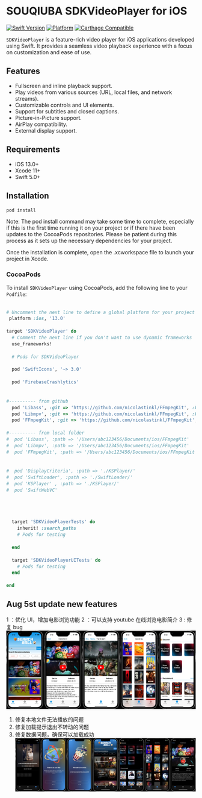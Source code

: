 
# SOUQIUBA SDKVideoPlayer for iOS

[![Swift Version](https://img.shields.io/badge/Swift-5.0-orange.svg)](https://swift.org/)
[![Platform](https://img.shields.io/badge/Platforms-iOS-lightgrey.svg)](https://developer.apple.com/ios/)
[![Carthage Compatible](https://img.shields.io/badge/Carthage-compatible-4BC51D.svg?style=flat)](https://github.com/Carthage/Carthage)

`SDKVideoPlayer` is a feature-rich video player for iOS applications developed using Swift. It provides a seamless video playback experience with a focus on customization and ease of use.

## Features

- Fullscreen and inline playback support.
- Play videos from various sources (URL, local files, and network streams).
- Customizable controls and UI elements.
- Support for subtitles and closed captions.
- Picture-in-Picture support.
- AirPlay compatibility.
- External display support.

## Requirements

- iOS 13.0+
- Xcode 11+
- Swift 5.0+

## Installation

```shell
pod install
```
Note: The pod install command may take some time to complete, especially if this is the first time running it on your project or if there have been updates to the CocoaPods repositories. Please be patient during this process as it sets up the necessary dependencies for your project.

Once the installation is complete, open the .xcworkspace file to launch your project in Xcode.

### CocoaPods

To install `SDKVideoPlayer` using CocoaPods, add the following line to your `Podfile`:

```ruby

# Uncomment the next line to define a global platform for your project
 platform :ios, '13.0'

target 'SDKVideoPlayer' do
  # Comment the next line if you don't want to use dynamic frameworks
  use_frameworks!

  # Pods for SDKVideoPlayer
  
  pod 'SwiftIcons', '~> 3.0'
  
  pod 'FirebaseCrashlytics'
  
  
#---------- from github
  pod 'Libass', :git => 'https://github.com/nicolastinkl/FFmpegKit', :branch => 'main'
  pod 'Libmpv', :git => 'https://github.com/nicolastinkl/FFmpegKit', :branch => 'main'
  pod 'FFmpegKit', :git => 'https://github.com/nicolastinkl/FFmpegKit', :branch => 'main'

#---------- from local folder
#  pod 'Libass', :path => '/Users/abc123456/Documents/ios/FFmpegKit'
#  pod 'Libmpv', :path => '/Users/abc123456/Documents/ios/FFmpegKit'
#  pod 'FFmpegKit', :path => '/Users/abc123456/Documents/ios/FFmpegKit'


#  pod 'DisplayCriteria', :path => './KSPlayer/'
#  pod 'SwiftLoader', :path => './SwiftLoader/'
#  pod 'KSPlayer' , :path => './KSPlayer/'
#  pod 'SwiftWebVC'




  target 'SDKVideoPlayerTests' do
    inherit! :search_paths
    # Pods for testing
  
  end

  target 'SDKVideoPlayerUITests' do
    # Pods for testing
  end

end

```

## Aug 5st update new features
1 ：优化 UI，增加电影浏览功能
2 ：可以支持 youtube 在线浏览电影简介
3 : 修复 bug
![](ScreenShots/combined_image08-05_19-00.jpeg)

 1. 修复本地文件无法播放的问题 
 2. 修复加载提示退出不转动的问题
 3. 修复数据问题，确保可以加载成功
![](ScreenShots/combined_image08-06_15-51.jpeg)
